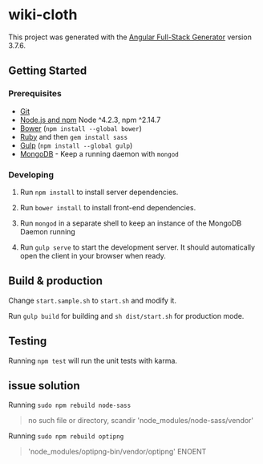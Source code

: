 # wiki-cloth

This project was generated with the [Angular Full-Stack Generator](https://github.com/DaftMonk/generator-angular-fullstack) version 3.7.6.

## Getting Started

### Prerequisites

- [Git](https://git-scm.com/)
- [Node.js and npm](nodejs.org) Node ^4.2.3, npm ^2.14.7
- [Bower](bower.io) (`npm install --global bower`)
- [Ruby](https://www.ruby-lang.org) and then `gem install sass`
- [Gulp](http://gulpjs.com/) (`npm install --global gulp`)
- [MongoDB](https://www.mongodb.org/) - Keep a running daemon with `mongod`

### Developing

1. Run `npm install` to install server dependencies.

2. Run `bower install` to install front-end dependencies.

3. Run `mongod` in a separate shell to keep an instance of the MongoDB Daemon running

4. Run `gulp serve` to start the development server. It should automatically open the client in your browser when ready.

## Build & production
Change `start.sample.sh` to `start.sh` and  modify it.

Run `gulp build` for building and `sh dist/start.sh` for production mode.

## Testing

Running `npm test` will run the unit tests with karma.


## issue solution

Running `sudo npm rebuild node-sass`

> no such file or directory, scandir 'node_modules/node-sass/vendor'

Running `sudo npm rebuild optipng`

> 'node_modules/optipng-bin/vendor/optipng' ENOENT
